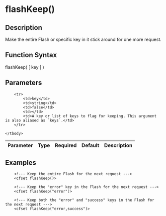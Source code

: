 # flashKeep()

## Description
Make the entire Flash or specific key in it stick around for one more request.

## Function Syntax
flashKeep( [ key ] )


## Parameters
<table>
	<thead>
		<tr>
			<th>Parameter</th>
			<th>Type</th>
			<th>Required</th>
			<th>Default</th>
			<th>Description</th>
		</tr>
	</thead>
	<tbody>
		
		<tr>
			<td>key</td>
			<td>string</td>
			<td>false</td>
			<td></td>
			<td>A key or list of keys to flag for keeping. This argument is also aliased as `keys`.</td>
		</tr>
		
	</tbody>
</table>


## Examples
	
		<!--- Keep the entire Flash for the next request --->
		<cfset flashKeep()>

		<!--- Keep the "error" key in the Flash for the next request --->
		<cfset flashKeep("error")>

		<!--- Keep both the "error" and "success" keys in the Flash for the next request --->
		<cfset flashKeep("error,success")>
